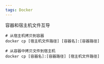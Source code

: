 ```yaml
---
tags: Docker
---
```


容器和宿主机文件互导

```shell
# 从宿主机拷贝到容器
docker cp [宿主机文件路径] [容器名]:[容器路径]

# 从容器中拷贝文件到宿主机
docker cp [容器名]:[容器路径] [宿主机文件路径]
```